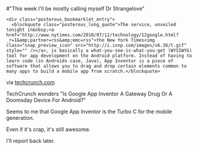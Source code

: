 #"This week I'll be mostly calling myself Dr Strangelove"


    <div class="posterous_bookmarklet_entry">
      <blockquote class="posterous_long_quote">The service, unveiled tonight in&nbsp;<a href="http://www.nytimes.com/2010/07/12/technology/12google.html?_r=1&amp;partner=rss&amp;emc=rss">the New York Times<img class="snap_preview_icon" src="http://i.ixnp.com/images/v6.36/t.gif" style="" /></a>, is basically a what-you-see-is-what-you-get (WYSIWYG) tool for app development on the Android platform. Instead of having to learn code (in Androids case, Java), App Inventor is a piece of software that allows you to drag and drop certain elements common to many apps to build a mobile app from scratch.</blockquote>

<div class="posterous_quote_citation">via <a href="http://techcrunch.com/2010/07/11/google-app-inventor/">techcrunch.com</a></div>
    <p>TechCrunch wonders "Is Google App Inventor A Gateway Drug Or A Doomsday Device For Android?"
</p><p>Seems to me that Google App Inventor is the Turbo C for the mobile generation.
</p><p>Even if it's crap, it's still awesome. 
</p><p>I'll report back later.</p></div>
  